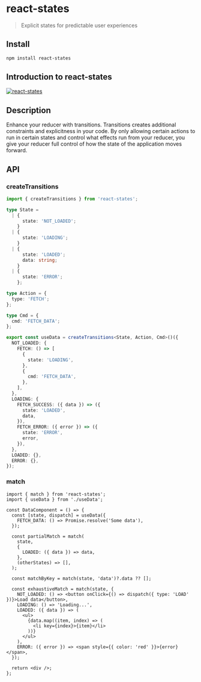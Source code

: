 # react-states

> Explicit states for predictable user experiences

## Install

```sh
npm install react-states
```

## Introduction to react-states

[![react-states](https://img.youtube.com/vi/4M--Kp41CjI/0.jpg)](https://www.youtube.com/watch?v=4M--Kp41CjI)

## Description

Enhance your reducer with transitions. Transitions creates additional constraints and explicitness in your code. By only allowing certain actions to run in certain states and control what effects run from your reducer, you give your reducer full control of how the state of the application moves forward.

## API

### createTransitions

```ts
import { createTransitions } from 'react-states';

type State =
  | {
      state: 'NOT_LOADED';
    }
  | {
      state: 'LOADING';
    }
  | {
      state: 'LOADED';
      data: string;
    }
  | {
      state: 'ERROR';
    };

type Action = {
  type: 'FETCH';
};

type Cmd = {
  cmd: 'FETCH_DATA';
};

export const useData = createTransitions<State, Action, Cmd>()({
  NOT_LOADED: {
    FETCH: () => [
      {
        state: 'LOADING',
      },
      {
        cmd: 'FETCH_DATA',
      },
    ],
  },
  LOADING: {
    FETCH_SUCCESS: ({ data }) => ({
      state: 'LOADED',
      data,
    }),
    FETCH_ERROR: ({ error }) => ({
      state: 'ERROR',
      error,
    }),
  },
  LOADED: {},
  ERROR: {},
});
```

### match

```tsx
import { match } from 'react-states';
import { useData } from './useData';

const DataComponent = () => {
  const [state, dispatch] = useData({
    FETCH_DATA: () => Promise.resolve('Some data'),
  });

  const partialMatch = match(
    state,
    {
      LOADED: ({ data }) => data,
    },
    (otherStates) => [],
  );

  const matchByKey = match(state, 'data')?.data ?? [];

  const exhaustiveMatch = match(state, {
    NOT_LOADED: () => <button onClick={() => dispatch({ type: 'LOAD' })}>Load data</button>,
    LOADING: () => 'Loading...',
    LOADED: ({ data }) => (
      <ul>
        {data.map((item, index) => (
          <li key={index}>{item}</li>
        ))}
      </ul>
    ),
    ERROR: ({ error }) => <span style={{ color: 'red' }}>{error}</span>,
  });

  return <div />;
};
```
